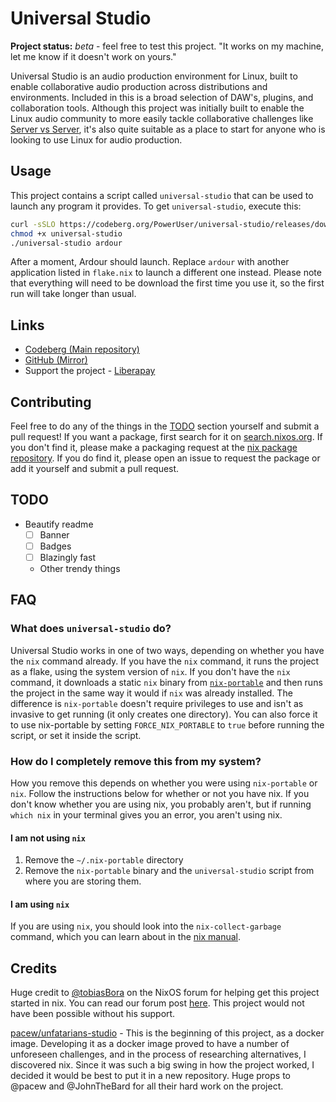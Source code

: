 # Universal Studio

**Project status:** *beta* - feel free to test this project. "It works on my
machine, let me know if it doesn't work on yours."

<!--                  do not break the river please :)                      -->
Universal Studio is an audio production environment for Linux, built to enable
collaborative audio production across distributions and environments. Included
in this is a broad selection of DAW's, plugins, and collaboration tools.
Although this project was initially built to enable the Linux audio community
to more easily tackle collaborative challenges like [Server vs
Server](https://www.servervsserver.com/), it's also quite suitable as a place
to start for anyone who is looking to use Linux for audio production.
<!-- What's a river? Read this: https://w.wiki/44aF                         -->

## Usage

This project contains a script called `universal-studio` that can be used to
launch any program it provides. To get `universal-studio`, execute this:

```bash
curl -sSLO https://codeberg.org/PowerUser/universal-studio/releases/download/0.1.0/universal-studio
chmod +x universal-studio
./universal-studio ardour
```

After a moment, Ardour should launch. Replace `ardour` with another application
listed in `flake.nix` to launch a different one instead. Please note that
everything will need to be download the first time you use it, so the first run
will take longer than usual.

## Links

* [Codeberg (Main repository)](https://codeberg.org/PowerUser/universal-studio)
* [GitHub (Mirror)](https://github.com/PowerUser64/universal-studio)
* Support the project - [Liberapay](https://liberapay.com/PowerUser/)

<!--
## Versioning
IDEA ONE:
This project follows [semantic versioning](https://semver.org/), but it's worth
explaining for what reason different numbers will go up, so here's an overview.

Take for example this version code: `v0.1.2`. This is what the numbers mean:

- The `v` simply indicates you are looking at a version code.
- The `0` indicates major, potentially breaking changes since the last
  version.\
  Example:
  - Updating to the latest version of the distributed packages.
- The `1` indicates additions to the project that shouldn't break existing
  functionality.\
  Examples:
  - A command-line option is added to `universal-studio.sh`.
  - A package is added without updating existing ones.
- The `2` indicates small changes.\
  Example:
  - A bug fix to `universal-studio.sh`.
  - A broken package is updated.

IDEA TWO:
Have two version numbers, one for universal-studio and the other for the
software packages.

IDEA THREE:
Use a date to indicate versions. - Simple but doesn't communicate a whole lot
of useful information.
-->

## Contributing

Feel free to do any of the things in the [TODO](#TODO) section yourself and
submit a pull request! If you want a package, first search for it on
[search.nixos.org](https://search.nixos.org/packages?channel=unstable). If you
don't find it, please make a packaging request at the [nix package
repository](https://github.com/NixOS/nixpkgs/). If you do find it, please open
an issue to request the package or add it yourself and submit a pull request.

<!-- TODO: Move TODO list below the FAQ -->
## TODO

<!-- Hidden TODO list:
Empty!
-->

<!-- **Software distribution:**

* [ ] Ensure all nix packages we use are up-to-date
* Update nix packages that need it
  * [x]
* Add wanted and missing packages to the nix package repository
  * Plugins
    * [ ] Wolf Shaper
    * [ ] DPF Plugins
    * [ ] OneTrick Simian
  * Programs
    * [ ] [RaySession](https://github.com/NixOS/nixpkgs/issues/194022)
    * [X] [Patchance](https://github.com/NixOS/nixpkgs/issues/194023) - WIP -->

<!-- **Interface:**

* [x] Add options to `universal-studio`
  * [x] `list` to show what packages can be launched
* [x] Make an option in `universal-studio` to start
  [Syncthing](https://syncthing.net/) -->

<!-- **Housekeeping:** -->

* Beautify readme
  * [ ] Banner
  * [ ] Badges
  * [ ] Blazingly fast
  * Other trendy things

## FAQ
<!-- TODO: add emojis to the questions so they stand out -->
### What does `universal-studio` do?

Universal Studio works in one of two ways, depending on whether you have the
`nix` command already. If you have the `nix` command, it runs the project as a
flake, using the system version of `nix`. If you don't have the `nix` command,
it downloads a static `nix` binary from
[`nix-portable`](https://github.com/DavHau/nix-portable) and then runs the
project in the same way it would if `nix` was already installed. The difference
is `nix-portable` doesn't require privileges to use and isn't as invasive to
get running (it only creates one directory). You can also force it to use
nix-portable by setting `FORCE_NIX_PORTABLE` to `true` before running the
script, or set it inside the script.

### How do I completely remove this from my system?

How you remove this depends on whether you were using `nix-portable` or `nix`.
Follow the instructions below for whether or not you have nix. If you don't
know whether you are using nix, you probably aren't, but if running `which nix`
in your terminal gives you an error, you aren't using nix.

#### I am not using `nix`

1. Remove the `~/.nix-portable` directory
2. Remove the `nix-portable` binary and the `universal-studio` script from
   where you are storing them.

#### I am using `nix`

If you are using `nix`, you should look into the `nix-collect-garbage` command,
which you can learn about in the [nix
manual](https://nixos.org/manual/nix/stable/command-ref/nix-collect-garbage.html).

## Credits

Huge credit to [@tobiasBora](https://discourse.nixos.org/u/tobiasBora) on
the NixOS forum for helping get this project started in nix. You can read our
forum post [here](https://discourse.nixos.org/t/22191). This project would not
have been possible without his support.

[pacew/unfatarians-studio](https://codeberg.org/pacew/unfatarians-studio) -
This is the beginning of this project, as a docker image. Developing it as a
docker image proved to have a number of unforeseen challenges, and in the
process of researching alternatives, I discovered nix. Since it was such a big
swing in how the project worked, I decided it would be best to put it in a new
repository. Huge props to @pacew and @JohnTheBard for all their hard work on
the project.

<!-- vim: sw=2 ts=2
-->
